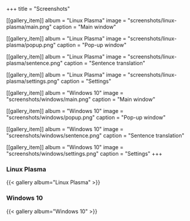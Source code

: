 +++
title = "Screenshots"

[[gallery_item]]
album = "Linux Plasma"
image = "screenshots/linux-plasma/main.png"
caption = "Main window"

[[gallery_item]]
album = "Linux Plasma"
image = "screenshots/linux-plasma/popup.png"
caption = "Pop-up window"

[[gallery_item]]
album = "Linux Plasma"
image = "screenshots/linux-plasma/sentence.png"
caption = "Sentence translation"

[[gallery_item]]
album = "Linux Plasma"
image = "screenshots/linux-plasma/settings.png"
caption = "Settings"

[[gallery_item]]
album = "Windows 10"
image = "screenshots/windows/main.png"
caption = "Main window"

[[gallery_item]]
album = "Windows 10"
image = "screenshots/windows/popup.png"
caption = "Pop-up window"

[[gallery_item]]
album = "Windows 10"
image = "screenshots/windows/sentence.png"
caption = "Sentence translation"

[[gallery_item]]
album = "Windows 10"
image = "screenshots/windows/settings.png"
caption = "Settings"
+++

### Linux Plasma

{{< gallery album="Linux Plasma" >}}

### Windows 10

{{< gallery album="Windows 10" >}}
